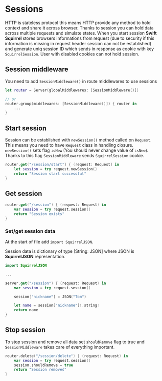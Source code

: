 # Sessions

HTTP is stateless protocol this means HTTP provide any method to hold context and share it across browser. Thanks to session you can hold data across multiple requests and simulate states. When you start session **Swift Squirrel** stores browsers informations from request (due to security if this information is missing in request header session can not be established) and generate uniq session ID which sends in response as cookie with key `SquirrelSession`. User with disabled cookies can not hold session.

## Session middleware

You need to add `SessionMiddleware()` in route middlewares to use sessions

```swift
let router = Server(globalMiddlewares: [SessionMiddleware()])

// or
router.group(middlewares: [SessionMiddleware()]) { router in
    ...
}

```

## Start session

Session can be established with `newSession()` method called on `Request`. This means you need to have `Request` class in handling closure. `newSession()` sets flag `isNew` (You should never change value of `isNew`). Thanks to this flag `SessionMiddleware` sends `SquirrelSession` cookie.

```swift
router.get("/session/start") { (request: Request) in
    let session = try request.newSession()
    return "Session start successful"
}
```

## Get session

```swift
router.get("/session") { (request: Request) in
    var session = try request.session()
    return "Session exists"
}
```

### Set/get session data

At the start of file add `import SquirrelJSON`.

Session data is dictionary of type [String: JSON] where JSON is **SquirrelJSON** representation.

```swift
import SquirrelJSON

...

server.get("/session") { (request: Request) in
    var session = try request.session()

    session["nickname"] = JSON("Tom")

    let name = session["nickname"]!.string!
    return name
}

```

## Stop session

To stop session and remove all data set `shouldRemove` flag to true and `SessionMiddleware` takes care of everything important.

```swift
router.delete("/session/delete") { (request: Request) in
    var session = try request.session()
    session.shouldRemove = true
    return "Session removed"
}
```
